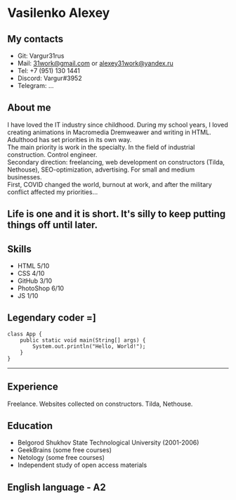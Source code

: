# Vasilenko Alexey
## My contacts

- Git: Vargur31rus
- Mail: 31work@gmail.com or alexey31work@yandex.ru
- Tel: +7 (951) 130 1441
- Discord: Vargur#3952
- Telegram: ...

## About me 

I have loved the IT industry since childhood. During my school years, I loved creating animations in Macromedia Dremweawer and writing in HTML.<br>
Adulthood has set priorities in its own way.<br>
The main priority is work in the specialty. In the field of industrial construction. Control engineer.<br>
Secondary direction: freelancing, web development on constructors (Tilda, Nethouse), SEO-optimization, advertising. For small and medium businesses.<br>
First, COVID changed the world, burnout at work, and after the military conflict affected my priorities...


Life is one and it is short. It's silly to keep putting things off until later.
---

## Skills

+ HTML 5/10
+ CSS 4/10
+ GitHub 3/10
+ PhotoShop 6/10
+ JS 1/10

## Legendary coder =]
```
class App {
    public static void main(String[] args) {
        System.out.println("Hello, World!");
    }
}
```
---
## Experience
Freelance. Websites collected on constructors. Tilda, Nethouse.

## Education
- Belgorod Shukhov State Technological University (2001-2006)
- GeekBrains (some free courses)
- Netology (some free courses)
- Independent study of open access materials

## English language - A2


